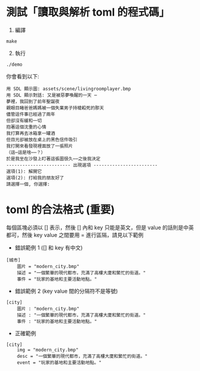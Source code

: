 # 測試「讀取與解析 toml 的程式碼」
1. 編譯
```
make
```
2. 執行
```
./demo
```
你會看到以下:
```
用 SDL 顯示圖: assets/scene/livingroomplayer.bmp
用 SDL 顯示對話: 又是被惡夢喚醒的一天 ⋯
夢裡，我回到了前年聖誕夜
親眼目睹爸爸媽媽被一個失業男子持槍殺死的那天
儘管這件事已經過了兩年
但卻沒有緩和一切
抱著這個沈重的心情
我打算再去冰箱拿一罐酒
但目光卻被放在桌上的黑色信件吸引
我打開來看發現裡面放了一張照片
（這⋯這是啥⋯⋯？）
於是我坐在沙發上盯著這張圖很久⋯⋯之後我決定
------------------------ 出現選項 ------------------------
選項(1): 解開它
選項(2): 打給我的朋友好了
請選擇一個, 你選擇:
```

# toml 的合法格式 (重要)
每個區塊必須以 [] 表示，然後 [] 內和 key 只能是英文，但是 value 的話則是中英都可，然後 key value 之間要用 = 進行區隔，請見以下範例
- 錯誤範例 1 ([] 和 key 有中文)
```
[城市]
    圖片 = "modern_city.bmp"
    描述 = "一個繁華的現代都市，充滿了高樓大廈和繁忙的街道。"
    事件 = "玩家的基地和主要活動地點。"
```
  
- 錯誤範例 2 (key value 間的分隔符不是等號)
```
[city]
    圖片 : "modern_city.bmp"
    描述 : "一個繁華的現代都市，充滿了高樓大廈和繁忙的街道。"
    事件 : "玩家的基地和主要活動地點。"
```
- 正確範例
```
[city]
    img = "modern_city.bmp"
    desc = "一個繁華的現代都市，充滿了高樓大廈和繁忙的街道。"
    event = "玩家的基地和主要活動地點。"
```
  
